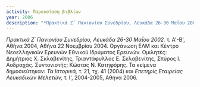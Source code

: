 ```yaml
---
activity: Παρουσίαση βιβλίων
year: 2006
description: "*Πρακτικά Ζ´ Πανιονίου Συνεδρίου, Λευκάδα 26-30 Μαΐου 2002.* τ. Α'-Β', Αθήνα 2004, Αθήνα 22 Νοεμβρίου 2004. Οργάνωση ΕΛΜ και Κέντρο Νεοελληνικών Ερευνών Εθνικού Ιδρύματος Ερευνών. Ομιλητές: Δημήτριος Χ. Σκλαβενίτης, Τριαντάφυλλος Ε. Σκλαβενίτης, Σπύρος Ι. Ασδραχάς. Συντονιστής: Κώστας Ν. Κατηφόρης. Τα κείμενα δημοσιεύτηκαν: *Τα Ιστορικά,* τ. 21, τχ. 41 \(2004\) και *Επετηρίς Εταιρείας Λευκαδικών Μελετών,* τ. Ι', 2004-2005, Αθήνα 2006."
---
```


*Πρακτικά Ζ´ Πανιονίου Συνεδρίου, Λευκάδα 26-30 Μαΐου 2002.* τ. Α'-Β', Αθήνα 2004, Αθήνα 22 Νοεμβρίου 2004. Οργάνωση ΕΛΜ και Κέντρο Νεοελληνικών Ερευνών Εθνικού Ιδρύματος Ερευνών. Ομιλητές: Δημήτριος Χ. Σκλαβενίτης, Τριαντάφυλλος Ε. Σκλαβενίτης, Σπύρος Ι. Ασδραχάς. Συντονιστής: Κώστας Ν. Κατηφόρης. Τα κείμενα δημοσιεύτηκαν: *Τα Ιστορικά,* τ. 21, τχ. 41 \(2004\) και *Επετηρίς Εταιρείας Λευκαδικών Μελετών,* τ. Ι', 2004-2005, Αθήνα 2006.